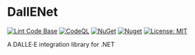 # DallENet

[![Lint Code Base](https://github.com/marcominerva/DallENet/actions/workflows/linter.yml/badge.svg)](https://github.com/marcominerva/DallENet/actions/workflows/linter.yml)
[![CodeQL](https://github.com/marcominerva/DallENet/actions/workflows/codeql.yml/badge.svg)](https://github.com/marcominerva/DallENet/actions/workflows/codeql.yml)
[![NuGet](https://img.shields.io/nuget/v/DallENet.svg?style=flat-square)](https://www.nuget.org/packages/DallENet)
[![Nuget](https://img.shields.io/nuget/dt/DallENet)](https://www.nuget.org/packages/DallENet)
[![License: MIT](https://img.shields.io/badge/License-MIT-yellow.svg)](https://github.com/marcominerva/DallENet/blob/master/LICENSE)

A DALLE·E integration library for .NET
